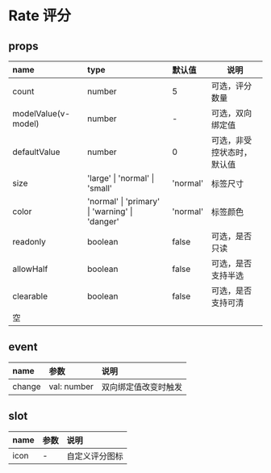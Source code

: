 # Rate 评分

## props

| name                | type                                           | 默认值   | 说明                       |
| :------------------ | :--------------------------------------------- | :------- | -------------------------- |
| count               | number                                         | 5        | 可选，评分数量             |
| modelValue(v-model) | number                                         | -        | 可选，双向绑定值           |
| defaultValue        | number                                         | 0        | 可选，非受控状态时，默认值 |
| size                | 'large' \| 'normal' \| 'small'                 | 'normal' | 标签尺寸                   |
| color               | 'normal' \| 'primary' \| 'warning' \| 'danger' | 'normal' | 标签颜色                   |
| readonly            | boolean                                        | false    | 可选，是否只读             |
| allowHalf           | boolean                                        | false    | 可选，是否支持半选         |
| clearable           | boolean                                        | false    | 可选，是否支持可清         |
| 空                  |

## event

| name   | 参数        | 说明                 |
| :----- | :---------- | :------------------- |
| change | val: number | 双向绑定值改变时触发 |

## slot

| name | 参数 | 说明           |
| :--- | :--- | :------------- |
| icon | -    | 自定义评分图标 |
